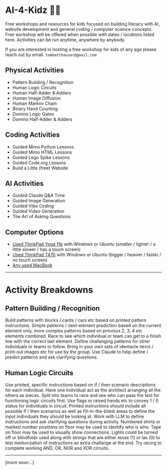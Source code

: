 # AI-4-Kidz 🤖✨
Free workshops and resources for kids focused on building literacy with AI, website development and general coding / computer science concepts. Free workshop will be offered when possible with dates / locations listed here. Activities can be run anytime, anywhere by anybody.

If you are interested in hosting a free workshop for kids of any age please reach out by email. `tombetthauser@gmail.com`

## Physical Activities
- Pattern Building / Recognition
- Human Logic Circuits
- Human Half-Adder & Adders
- Human Image Diffusion
- Human Markov Chain
- Binary Hand Counting
- Domino Logic Gates
- Domino Half-Adder & Adders

## Coding Activities
- Guided Mimo Python Lessons
- Guided Mimo HTML Lessons
- Guided Lego Spike Lessons
- Guided Code.org Lessons
- Build a Little (free) Website

## AI Activities
- Guided Claude Q&A Time
- Guided Image Generation
- Guided Vibe Coding
- Guided Video Generation
- The Art of Asking Questions

## Computer Options
- [Used ThinkPad Yoga 11e](https://www.amazon.com/s?k=thinkpad+11e&i=electronics&crid=2UB28ELOZMLIH&sprefix=thinkpad+11e%2Celectronics%2C177&ref=nb_sb_noss_2) with Windows or Ubuntu (smaller / lighter / a little slower / has a touch screen)
- [Used ThinkPad T470](https://www.amazon.com/s?k=thinkpad+t470&i=electronics&crid=2VQD0Z4OOHUW&sprefix=thinkpad+t470%2Celectronics%2C214&ref=nb_sb_noss_2) with Windows or Ubuntu (bigger / heavier / faster / no touch screen)
- [Any used MacBook](https://www.amazon.com/s?k=used+Macbook&i=electronics&crid=2YFHUFDQSJ152&sprefix=used+macbook%2Celectronics%2C172&ref=nb_sb_noss_2)

---

# Activity Breakdowns

## Pattern Building / Recognition
Build patterns with blocks / cards / cars etc based on printed pattern instructions. Simple patterns / next-element prediction based on the current element only, more complex patterns based on previous 2, 3, 4 etc elements combined. Race to see which individual or team can get to a finish line with the correct last element. Define challanging patterns for other individuals or teams to follow. Bring in your own sets of identacle items / print-out images etc for use by the group. Use Claude to help define / predict patterns and ask clarifying questions.

## Human Logic Circuits
Use printed, specific instructions based on if / then scenario descriptions for each individual. Have one individual act as the architect arranging all the others as pieces. Split into teams to race and see who can pass the test for functioning logic circuits first. Use flags or raised hands etc to convey 1 / 0 status for individuals in circuit. Printed instructions should include all possible if / then scenarios as well as fill-in-the-blank areas to define the input individuals they should be looking at. Work with LLM to define instructions and ask clarifying questions during activity. Numbered shirts or marked number positions on floor may be used to identify who is who. Tape on floor may be used to visually show connections. Lights could be turned off or blindfolds used along with strings that are either tense (1) or lax (0) to test memorization of instructions as extra challange at the end. Try racing to complete working AND, OR, NOR and XOR circuits. 

<!-- ## Human Half-Adder & Adder -->
---
[more soon...]
